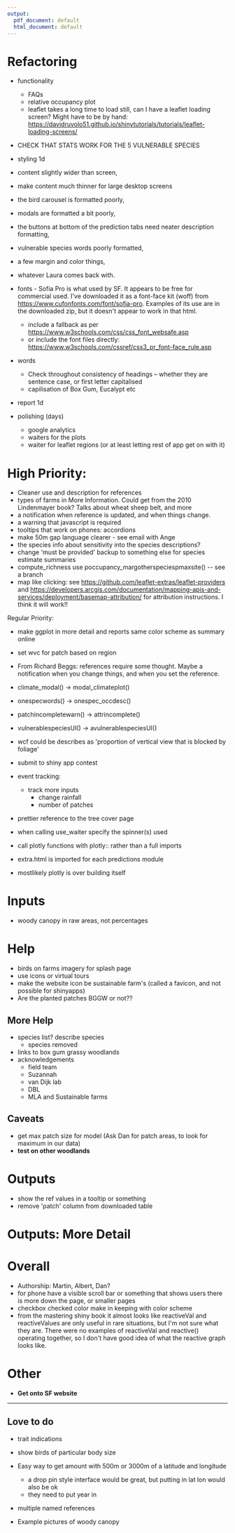 ```yaml
---
output:
  pdf_document: default
  html_document: default
---
```

# Refactoring
+ functionality
  + FAQs
  + relative occupancy plot
  + leaflet takes a long time to load still, can I have a leaflet loading screen? Might have to be by hand: https://davidruvolo51.github.io/shinytutorials/tutorials/leaflet-loading-screens/

+ CHECK THAT STATS WORK FOR THE 5 VULNERABLE SPECIES

+ styling 1d
 + content slightly wider than screen,
 + make content much thinner for large desktop screens
 + the bird carousel is formatted poorly,
 + modals are formatted a bit poorly,
 + the buttons at bottom of the prediction tabs need neater description formatting, 
 + vulnerable species words poorly formatted, 
 + a few margin and color things, 
 + whatever Laura comes back with.
 + fonts - Sofia Pro is what  used by SF. It appears to be free for commercial used. I've downloaded it as a font-face kit (woff) from https://www.cufonfonts.com/font/sofia-pro. Examples of its use are in the downloaded zip, but it doesn't appear to work in that html.
    + include a fallback as per https://www.w3schools.com/css/css_font_websafe.asp
    + or include the font files directly: https://www.w3schools.com/cssref/css3_pr_font-face_rule.asp

+ words
  + Check throughout consistency of headings – whether they are sentence case, or first letter capitalised 
  + capilisation of Box Gum, Eucalypt etc


+ report 1d
+ polishing (days)
  + google analytics
  + waiters for the plots
  + waiter for leaflet regions (or at least letting rest of app get on with it)


# High Priority:
+ Cleaner use and description for references
+ types of farms in More Information. Could get from the 2010 Lindenmayer book? Talks about wheat sheep belt, and more
+ a notification when reference is updated, and when things change.
+ a warning that javascript is required
+ tooltips that work on phones: accordions
+ make 50m gap language clearer - see email with Ange
+ the species info about sensitivity into the species descriptions?
+ change 'must be provided' backup to something else for species estimate summaries
+ compute_richness use poccupancy_margotherspeciespmaxsite() -- see a branch
+ map like clicking: see https://github.com/leaflet-extras/leaflet-providers and https://developers.arcgis.com/documentation/mapping-apis-and-services/deployment/basemap-attribution/ for attribution instructions. I think it will work!!


Regular Priority:
+ make ggplot in more detail and reports same color scheme as summary online
+ set wvc for patch based on region
+ From Richard Beggs: references require some thought. Maybe a notification when you change things, and when you set the reference.
+ climate_modal() -> modal_climateplot()
+ onespecwords() -> onespec_occdesc()
+ patchincompletewarn() -> attrincomplete()
+ vulnerablespeciesUI() -> avulnerablespeciesUI()
+ wcf could be describes as 'proportion of vertical view that is blocked by foliage'
+ submit to shiny app contest

+ event tracking:
  + track more inputs 
    + change rainfall
    + number of patches

+ prettier reference to the tree cover page
+ when calling use_waiter specify the spinner(s) used

+ call plotly functions with plotly:: rather than a full imports
+ extra.html is imported for each predictions module
+ mostlikely plotly is over building itself

# Inputs
+ woody canopy in raw areas, not percentages

# Help
+ birds on farms imagery for splash page
+ use icons or virtual tours
+ make the website icon be sustainable farm's (called a favicon, and not possible for shinyapps)
+ Are the planted patches BGGW or not??

## More Help
+ species list? describe species
  + species removed
+ links to box gum grassy woodlands
+ acknowledgements
  + field team
  + Suzannah
  + van Dijk lab
  + DBL
  + MLA and Sustainable farms

## Caveats
+ get max patch size for model (Ask Dan for patch areas, to look for maximum in our data)
+ __test on other woodlands__

# Outputs
+ show the ref values in a tooltip or something
+ remove 'patch' column from downloaded table


# Outputs: More Detail

# Overall
+ Authorship: Martin, Albert, Dan?
+ for phone have a visible scroll bar or something that shows users there is more down the page, or smaller pages
+ checkbox checked color make in keeping with color scheme
+ from the mastering shiny book it almost looks like reactiveVal and reactiveValues are only useful in rare situations, but I'm not sure what they are. There were no examples of reactiveVal and reactive() operating together, so I don't have good idea of what the reactive graph looks like.

# Other
+ __Get onto SF website__

--- 

## Love to do
+ trait indications
+ show birds of particular body size
+ Easy way to get amount with 500m or 3000m of a latitude and longitude
  + a drop pin style interface would be great, but putting in lat lon would also be ok
  + they need to put year in

+ multiple named references

+ Example pictures of woody canopy

 
